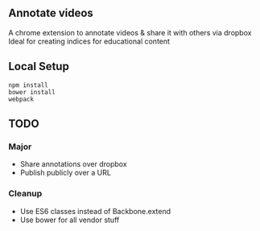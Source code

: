 ## Annotate videos

A chrome extension to annotate videos & share it with others via dropbox
Ideal for creating indices for educational content

## Local Setup

```
npm install
bower install
webpack
```

## TODO

### Major
- Share annotations over dropbox
- Publish publicly over a URL

### Cleanup
- Use ES6 classes instead of Backbone.extend
- Use bower for all vendor stuff

